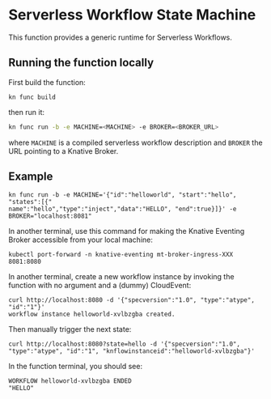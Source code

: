 # Serverless Workflow State Machine

This function provides a generic runtime for Serverless Workflows.

## Running the function locally

First build the function:

```shell
kn func build
```

then run it:

```sh
kn func run -b -e MACHINE=<MACHINE> -e BROKER=<BROKER_URL>
```

where `MACHINE` is a compiled serverless workflow description and `BROKER`
the URL pointing to a Knative Broker.

## Example

```shell
kn func run -b -e MACHINE='{"id":"helloworld", "start":"hello", "states":[{"
name":"hello","type":"inject","data":"HELLO", "end":true}]}' -e BROKER="localhost:8081"
```

In another terminal, use this command for making the Knative Eventing Broker accessible from your local machine:

```shell
kubectl port-forward -n knative-eventing mt-broker-ingress-XXX 8081:8080
```

In another terminal, create a new workflow instance by invoking the function with no argument
and a (dummy) CloudEvent:

```shell
curl http://localhost:8080 -d '{"specversion":"1.0", "type":"atype", "id":"1"}'
workflow instance helloworld-xvlbzgba created.
```

Then manually trigger the next state:

```shell
curl http://localhost:8080?state=hello -d '{"specversion":"1.0", "type":"atype", "id":"1", "knflowinstanceid":"helloworld-xvlbzgba"}'
```

In the function terminal, you should see:

```shell
WORKFLOW helloworld-xvlbzgba ENDED
"HELLO"
```




